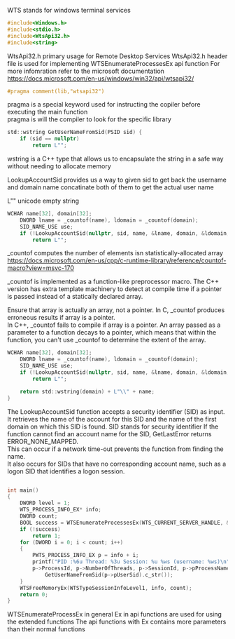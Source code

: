 WTS stands for windows terminal services 

````C
#include<Windows.h>
#include<stdio.h>
#include<WtsApi32.h>
#include<string>
````
WtsApi32.h primary usage for Remote Desktop Services 
WtsApi32.h header file is used for implementing WTSEnumerateProcessesEx api function 
For more infomration refer to the microsoft documentation <br>
https://docs.microsoft.com/en-us/windows/win32/api/wtsapi32/

````C
#pragma comment(lib,"wtsapi32")
`````
pragma is a special keyword used for instructing the copiler before executing the main function <br>
pragma is will the compiler to look for the specific library

````C
std::wstring GetUserNameFromSid(PSID sid) {
	if (sid == nullptr)
		return L"";
````
wstring is a C++ type that allows us to encapsulate the string in a safe way without needing to allocate memory

LookupAccountSid provides us a way to given sid to get back the username and domain name concatinate both of them to get the actual user name

L"" unicode empty string 

````C
WCHAR name[32], domain[32];
	DWORD lname = _countof(name), ldomain = _countof(domain);
	SID_NAME_USE use;
	if (!LookupAccountSid(nullptr, sid, name, &lname, domain, &ldomain, &use))
		return L"";
`````

_countof computes the number of elements isn statistically-allocated array <br>
https://docs.microsoft.com/en-us/cpp/c-runtime-library/reference/countof-macro?view=msvc-170

_countof is implemented as a function-like preprocessor macro. The C++ version has extra template machinery to detect at compile time if a pointer is passed instead of a statically declared array.

Ensure that array is actually an array, not a pointer. In C, _countof produces erroneous results if array is a pointer. <br>
In C++, _countof fails to compile if array is a pointer. An array passed as a parameter to a function decays to a pointer, which means that within the function, you can't use _countof to determine the extent of the array.


````C
WCHAR name[32], domain[32];
	DWORD lname = _countof(name), ldomain = _countof(domain);
	SID_NAME_USE use;
	if (!LookupAccountSid(nullptr, sid, name, &lname, domain, &ldomain, &use))
		return L"";

	return std::wstring(domain) + L"\\" + name;
}

````
The LookupAccountSid function accepts a security identifier (SID) as input. <br>
It retrieves the name of the account for this SID and the name of the first domain on which this SID is found.
SID stands for security identifier
If the function cannot find an account name for the SID, GetLastError returns ERROR_NONE_MAPPED. <br>
This can occur if a network time-out prevents the function from finding the name. <br>
It also occurs for SIDs that have no corresponding account name, such as a logon SID that identifies a logon session.



````C

int main()
{
	DWORD level = 1;
	WTS_PROCESS_INFO_EX* info;
	DWORD count;
	BOOL success = WTSEnumerateProcessesEx(WTS_CURRENT_SERVER_HANDLE, &level, WTS_ANY_SESSION, (LPWSTR*)&info, &count);
	if (!success)
		return 1;
	for (DWORD i = 0; i < count; i++)
	{
		PWTS_PROCESS_INFO_EX p = info + i;
		printf("PID :%6u Thread: %3u Session: %u %ws (username: %ws)\n",
		p->ProcessId, p->NumberOfThreads, p->SessionId, p->pProcessName,
			GetUserNameFromSid(p->pUserSid).c_str());
	}
	WTSFreeMemoryEx(WTSTypeSessionInfoLevel1, info, count);
	return 0;
}
````

WTSEnumerateProcessEx in general Ex in api functions are used for using the extended functions 
The api functions with Ex contains more parameters than their normal functions 





